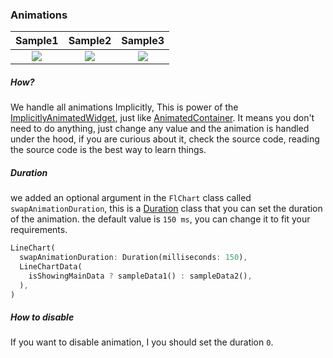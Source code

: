 ### Animations
|Sample1	|Sample2		|Sample3		|
|:------------:|:------------:|:-------------:|
|	[![](https://github.com/imaNNeoFighT/fl_chart/raw/master/repo_files/images/line_chart/line_chart_sample_1_anim.gif)](https://github.com/imaNNeoFighT/fl_chart/blob/master/repo_files/documentations/line_chart.md#sample-1-source-code)   |	[![](https://github.com/imaNNeoFighT/fl_chart/raw/master/repo_files/images/line_chart/line_chart_sample_2_anim.gif)](https://github.com/imaNNeoFighT/fl_chart/blob/master/repo_files/documentations/line_chart.md#sample-2-source-code) | [![](https://github.com/imaNNeoFighT/fl_chart/raw/master/repo_files/images/bar_chart/bar_chart_sample_1_anim.gif)](https://github.com/imaNNeoFighT/fl_chart/blob/master/repo_files/documentations/bar_chart.md#sample-1-source-code) |

##### How?
We handle all animations Implicitly, This is power of the [ImplicitlyAnimatedWidget](https://api.flutter.dev/flutter/widgets/ImplicitlyAnimatedWidget-class.html), just like [AnimatedContainer](https://api.flutter.dev/flutter/widgets/AnimatedContainer-class.html). It means you don't need to do anything, just change any value and the animation is handled under the hood, if you are curious about it, check the source code, reading the source code is the best way to learn things.


##### Duration
we added an optional argument in the `FlChart` class called  `swapAnimationDuration`, this is a [Duration](https://api.flutter.dev/flutter/dart-core/Duration-class.html) class that you can set the duration of the animation. the default value is `150 ms`, you can change it to fit your requirements.
```dart
LineChart(
  swapAnimationDuration: Duration(milliseconds: 150),
  LineChartData(
    isShowingMainData ? sampleData1() : sampleData2(),
  ),
)
```

##### How to disable

If you want to disable animation, I you should set the duration `0`.
